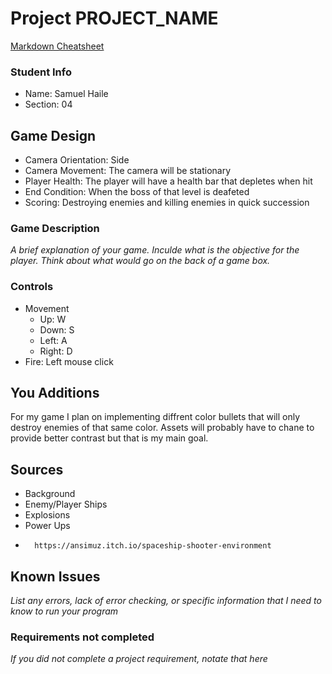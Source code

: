 # Project PROJECT_NAME

[Markdown Cheatsheet](https://github.com/adam-p/markdown-here/wiki/Markdown-Here-Cheatsheet)

### Student Info

-   Name: Samuel Haile
-   Section: 04

## Game Design

-   Camera Orientation: Side
-   Camera Movement: The camera will be stationary
-   Player Health: The player will have a health bar that depletes when hit
-   End Condition: When the boss of that level is deafeted
-   Scoring: Destroying enemies and killing enemies in quick succession 

### Game Description

_A brief explanation of your game. Inculde what is the objective for the player. Think about what would go on the back of a game box._

### Controls

-   Movement
    -   Up: W
    -   Down: S 
    -   Left: A
    -   Right: D
-   Fire: Left mouse click

## You Additions

For my game I plan on implementing diffrent color bullets that will only destroy enemies of that same color. Assets will probably have to chane to provide better contrast but that is my main goal.

## Sources
-   Background
-   Enemy/Player Ships
-   Explosions
-   Power Ups
-       https://ansimuz.itch.io/spaceship-shooter-environment
## Known Issues

_List any errors, lack of error checking, or specific information that I need to know to run your program_

### Requirements not completed

_If you did not complete a project requirement, notate that here_

